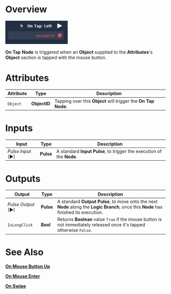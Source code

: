 # Overview

![The On Tap Node.](../../../.gitbook/assets/toolbox/events/OnTap.PNG)

**On Tap** **Node** is triggered when an **Object** supplied to the **Attributes**'s **Object** section is tapped with the mouse button.

# Attributes

|Attribute|Type|Description|
|---|---|---|
|`Object`|**ObjectID**|Tapping over this **Object** will trigger the **On Tap** **Node**.|

# Inputs

|Input|Type|Description|
|---|---|---|
|*Pulse Input* (►)|**Pulse**|A standard **Input Pulse**, to trigger the execution of the **Node**.|

# Outputs

|Output|Type|Description|
|---|---|---|
|*Pulse Output* (►)|**Pulse**|A standard **Output Pulse**, to move onto the next **Node** along the **Logic Branch**, once this **Node** has finished its execution.|
|`IsLongClick`|**Bool**|Returns **Boolean** value `True` if the mouse button is not immediately released once it's tapped otherwise `False`. |

# See Also
[**On Mouse Button Up**](on-mouse-button-up.md)

[**On Mouse Enter**](on-mouse-enter.md)

[**On Swipe**](on-swipe.md)

